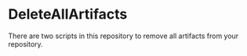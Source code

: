 # DeleteAllArtifacts
There are two scripts in this repository to remove all artifacts from your repository.
